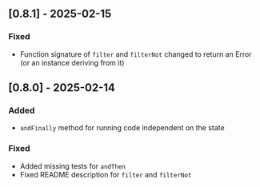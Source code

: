 ## [0.8.1] - 2025-02-15
### Fixed
- Function signature of `filter` and `filterNot` changed to return an Error (or an instance deriving from it)

## [0.8.0] - 2025-02-14
### Added
- `andFinally` method for running code independent on the state

### Fixed
- Added missing tests for `andThen`
- Fixed README description for `filter` and `filterNot`